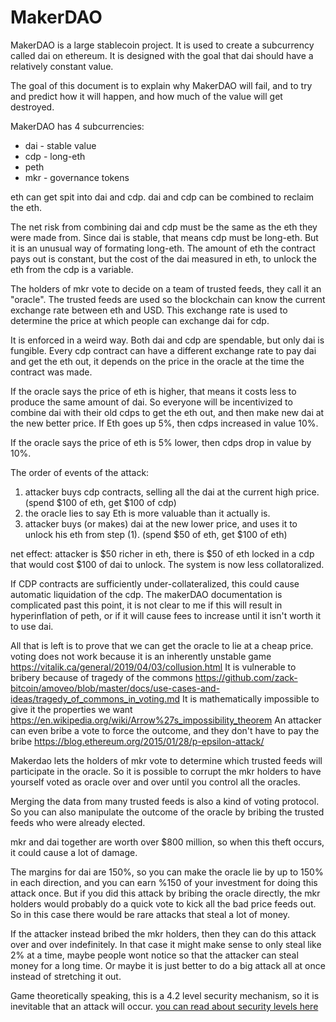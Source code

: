 MakerDAO
==========

MakerDAO is a large stablecoin project.
It is used to create a subcurrency called dai on ethereum.
It is designed with the goal that dai should have a relatively constant value.

The goal of this document is to explain why MakerDAO will fail, and to try and predict how it will happen, and how much of the value will get destroyed.


MakerDAO has 4 subcurrencies:
* dai - stable value
* cdp - long-eth
* peth
* mkr - governance tokens

eth can get spit into dai and cdp. dai and cdp can be combined to reclaim the eth.

The net risk from combining dai and cdp must be the same as the eth they were made from. Since dai is stable, that means cdp must be long-eth.
But it is an unusual way of formating long-eth. The amount of eth the contract pays out is constant, but the cost of the dai measured in eth, to unlock the eth from the cdp is a variable.

The holders of mkr vote to decide on a team of trusted feeds, they call it an "oracle". The trusted feeds are used so the blockchain can know the current exchange rate between eth and USD. This exchange rate is used to determine the price at which people can exchange dai for cdp.

It is enforced in a weird way.
Both dai and cdp are spendable, but only dai is fungible.
Every cdp contract can have a different exchange rate to pay dai and get the eth out, it depends on the price in the oracle at the time the contract was made.

If the oracle says the price of eth is higher, that means it costs less to produce the same amount of dai. So everyone will be incentivized to combine dai with their old cdps to get the eth out, and then make new dai at the new better price. If Eth goes up 5%, then cdps increased in value 10%.

If the oracle says the price of eth is 5% lower, then cdps drop in value by 10%.

The order of events of the attack:
1) attacker buys cdp contracts, selling all the dai at the current high price. (spend $100 of eth, get $100 of cdp)
2) the oracle lies to say Eth is more valuable than it actually is.
3) attacker buys (or makes) dai at the new lower price, and uses it to unlock his eth from step (1). (spend $50 of eth, get $100 of eth)

net effect: attacker is $50 richer in eth, there is $50 of eth locked in a cdp that would cost $100 of dai to unlock. The system is now less collatoralized.

If CDP contracts are sufficiently under-collateralized, this could cause automatic liquidation of the cdp.
The makerDAO documentation is complicated past this point, it is not clear to me if this will result in hyperinflation of peth, or if it will cause fees to increase until it isn't worth it to use dai.


All that is left is to prove that we can get the oracle to lie at a cheap price.
voting does not work because it is an inherently unstable game https://vitalik.ca/general/2019/04/03/collusion.html
It is vulnerable to bribery because of tragedy of the commons https://github.com/zack-bitcoin/amoveo/blob/master/docs/use-cases-and-ideas/tragedy_of_commons_in_voting.md
It is mathematically impossible to give it the properties we want https://en.wikipedia.org/wiki/Arrow%27s_impossibility_theorem
An attacker can even bribe a vote to force the outcome, and they don't have to pay the bribe https://blog.ethereum.org/2015/01/28/p-epsilon-attack/

Makerdao lets the holders of mkr vote to determine which trusted feeds will participate in the oracle.
So it is possible to corrupt the mkr holders to have yourself voted as oracle over and over until you control all the oracles.

Merging the data from many trusted feeds is also a kind of voting protocol. So you can also manipulate the outcome of the oracle by bribing the trusted feeds who were already elected.

mkr and dai together are worth over $800 million, so when this theft occurs, it could cause a lot of damage.

The margins for dai are 150%, so you can make the oracle lie by up to 150% in each direction, and you can earn %150 of your investment for doing this attack once.
But if you did this attack by bribing the oracle directly, the mkr holders would probably do a quick vote to kick all the bad price feeds out.
So in this case there would be rare attacks that steal a lot of money.

If the attacker instead bribed the mkr holders, then they can do this attack over and over indefinitely. In that case it might make sense to only steal like 2% at a time, maybe people wont notice so that the attacker can steal money for a long time.
Or maybe it is just better to do a big attack all at once instead of stretching it out.

Game theoretically speaking, this is a 4.2 level security mechanism, so it is inevitable that an attack will occur. [you can read about security levels here](../basics/trust_theory.md)

